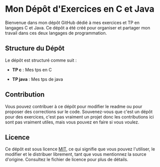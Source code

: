 # Mon Dépôt d'Exercices en C et Java

Bienvenue dans mon dépôt GitHub dédié à mes exercices et TP en langages C et Java. Ce dépôt a été créé pour organiser et partager mon travail dans ces deux langages de programmation.

## Structure du Dépôt

Le dépôt est structuré comme suit :

- **TP c** : Mes tps en C

- **TP java** : Mes tps de java

## Contribution

Vous pouvez contribuer à ce dépôt pour modifier le readme ou pour proposer des corrections sur le code. Souvenez-vous que c'est un dépôt pour des exercices, c'est pas vraiment un projet donc les contributions ici sont pas vraiment utiles, mais vous pouvez en faire si vous voulez.

## Licence

Ce dépôt est sous licence [MIT](LICENSE), ce qui signifie que vous pouvez l'utiliser, le modifier et le distribuer librement, tant que vous mentionnez la source d'origine. Consultez le fichier de licence pour plus de détails.
